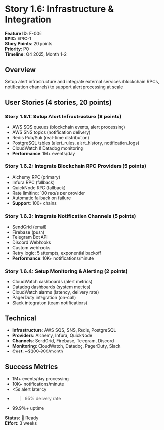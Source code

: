 # Story 1.6: Infrastructure & Integration

**Feature ID**: F-006  
**EPIC**: EPIC-1  
**Story Points**: 20 points  
**Priority**: P0  
**Timeline**: Q4 2025, Month 1-2

## Overview
Setup alert infrastructure and integrate external services (blockchain RPCs, notification channels) to support alert processing at scale.

## User Stories (4 stories, 20 points)

### Story 1.6.1: Setup Alert Infrastructure (8 points)
- AWS SQS queues (blockchain events, alert processing)
- AWS SNS topics (notification delivery)
- Redis Pub/Sub (real-time distribution)
- PostgreSQL tables (alert_rules, alert_history, notification_logs)
- CloudWatch & Datadog monitoring
- **Performance**: 1M+ events/day

### Story 1.6.2: Integrate Blockchain RPC Providers (5 points)
- Alchemy RPC (primary)
- Infura RPC (fallback)
- QuickNode RPC (fallback)
- Rate limiting: 100 req/s per provider
- Automatic fallback on failure
- **Support**: 100+ chains

### Story 1.6.3: Integrate Notification Channels (5 points)
- SendGrid (email)
- Firebase (push)
- Telegram Bot API
- Discord Webhooks
- Custom webhooks
- Retry logic: 5 attempts, exponential backoff
- **Performance**: 10K+ notifications/minute

### Story 1.6.4: Setup Monitoring & Alerting (2 points)
- CloudWatch dashboards (alert metrics)
- Datadog dashboards (system metrics)
- CloudWatch alarms (latency, delivery rate)
- PagerDuty integration (on-call)
- Slack integration (team notifications)

## Technical
- **Infrastructure**: AWS SQS, SNS, Redis, PostgreSQL
- **Providers**: Alchemy, Infura, QuickNode
- **Channels**: SendGrid, Firebase, Telegram, Discord
- **Monitoring**: CloudWatch, Datadog, PagerDuty, Slack
- **Cost**: ~$200-300/month

## Success Metrics
- 1M+ events/day processing
- 10K+ notifications/minute
- <5s alert latency
- >95% delivery rate
- 99.9%+ uptime

**Status**: 📝 Ready  
**Effort**: 3 weeks
